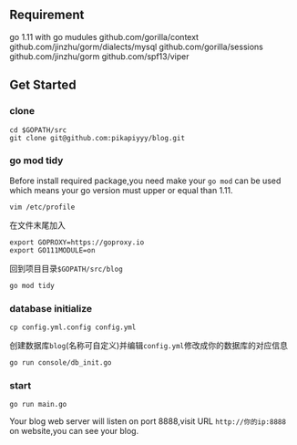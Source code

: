 ## Requirement

go 1.11 with go mudules
github.com/gorilla/context
github.com/jinzhu/gorm/dialects/mysql
github.com/gorilla/sessions
github.com/jinzhu/gorm
github.com/spf13/viper

## Get Started

### clone

```
cd $GOPATH/src
git clone git@github.com:pikapiyyy/blog.git
```

### go mod tidy

Before install required package,you need make your `go mod` can be used which means your go version must upper or equal than 1.11.
```
vim /etc/profile
```
在文件末尾加入
```
export GOPROXY=https://goproxy.io
export GO111MODULE=on
```
回到项目目录`$GOPATH/src/blog`
```
go mod tidy
```

### database initialize
```
cp config.yml.config config.yml
```
创建数据库`blog`(名称可自定义)并编辑`config.yml`修改成你的数据库的对应信息

```
go run console/db_init.go
```

### start
```
go run main.go
```
Your blog web server will listen on port 8888,visit URL `http://你的ip:8888` on website,you can see your blog.
